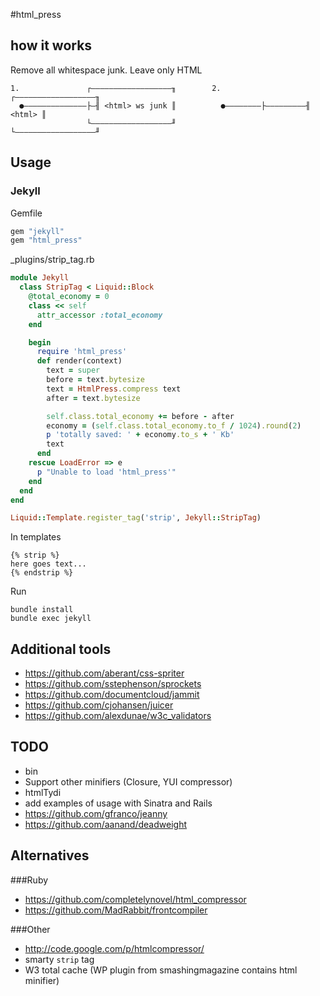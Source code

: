 #html_press

## how it works

Remove all whitespace junk. Leave only HTML

```
1.               ┌――――――――――――――――――╖        2.         ┌――――――――――――――――――╖
  ●――――――――――――――├―╢ <html> ws junk ║          ●――――――――├―――――――――╢ <html> ║
                 └――――――――――――――――――╜                   └――――――――――――――――――╜
```

## Usage

### Jekyll

Gemfile

```ruby
gem "jekyll"
gem "html_press"
```

_plugins/strip_tag.rb

```ruby
module Jekyll
  class StripTag < Liquid::Block
    @total_economy = 0
    class << self 
      attr_accessor :total_economy
    end 

    begin
      require 'html_press'
      def render(context)
        text = super
        before = text.bytesize
        text = HtmlPress.compress text
        after = text.bytesize

        self.class.total_economy += before - after
        economy = (self.class.total_economy.to_f / 1024).round(2)
        p 'totally saved: ' + economy.to_s + ' Kb'
        text
      end
    rescue LoadError => e
      p "Unable to load 'html_press'"
    end
  end
end

Liquid::Template.register_tag('strip', Jekyll::StripTag)
```

In templates

```liquid
{% strip %}
here goes text...
{% endstrip %}
```

Run

```
bundle install
bundle exec jekyll
```

## Additional tools

  - https://github.com/aberant/css-spriter
  - https://github.com/sstephenson/sprockets
  - https://github.com/documentcloud/jammit
  - https://github.com/cjohansen/juicer
  - https://github.com/alexdunae/w3c_validators

## TODO

  - bin
  - Support other minifiers (Closure, YUI compressor)
  - htmlTydi
  - add examples of usage with Sinatra and Rails
  - https://github.com/gfranco/jeanny
  - https://github.com/aanand/deadweight

## Alternatives

###Ruby

  - https://github.com/completelynovel/html_compressor
  - https://github.com/MadRabbit/frontcompiler

###Other

  - http://code.google.com/p/htmlcompressor/
  - smarty `strip` tag
  - W3 total cache (WP plugin from smashingmagazine contains html minifier)
